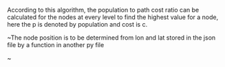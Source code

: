 According to this algorithm, the population to path cost ratio can be calculated for the nodes at every level to find the highest value for a node, here the p is denoted by population and cost is c.


~The node position is to be determined from lon and lat stored in the json file by a function in another py file

~